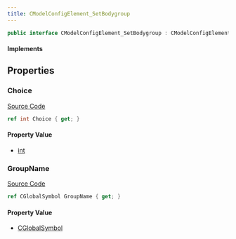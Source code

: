 ```yaml
---
title: CModelConfigElement_SetBodygroup
---
```


```csharp
public interface CModelConfigElement_SetBodygroup : CModelConfigElement, ISchemaClass<CModelConfigElement>, ISchemaClass<CModelConfigElement_SetBodygroup>, ISchemaField, ISchemaClass, INativeHandle
```

#### Implements

## Properties

### Choice

[Source Code](https://github.com/swiftly-solution/swiftlys2/blob/beta/managed/src/SwiftlyS2.Generated/Schemas/Interfaces/CModelConfigElement_SetBodygroup.cs#L18)

```csharp
ref int Choice { get; }
```

#### Property Value

- [int](https://learn.microsoft.com/dotnet/api/system.int32)

### GroupName

[Source Code](https://github.com/swiftly-solution/swiftlys2/blob/beta/managed/src/SwiftlyS2.Generated/Schemas/Interfaces/CModelConfigElement_SetBodygroup.cs#L16)

```csharp
ref CGlobalSymbol GroupName { get; }
```

#### Property Value

- [CGlobalSymbol](/docs/api/shared/natives/cglobalsymbol)

